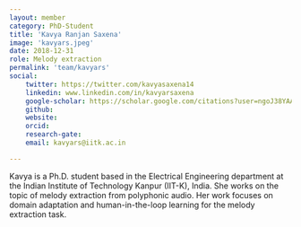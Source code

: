 ```yaml
---
layout: member
category: PhD-Student
title: 'Kavya Ranjan Saxena'
image: 'kavyars.jpeg'
date: 2018-12-31
role: Melody extraction
permalink: 'team/kavyars'
social:
    twitter: https://twitter.com/kavyasaxena14
    linkedin: www.linkedin.com/in/kavyarsaxena
    google-scholar: https://scholar.google.com/citations?user=ngoJ38YAAAAJ&hl=en&oi=ao
    github: 
    website:
    orcid:
    research-gate:
    email: kavyars@iitk.ac.in

---
```


Kavya is a Ph.D. student based in the Electrical Engineering department at the Indian Institute of Technology Kanpur (IIT-K), India. She works on the topic of melody extraction from polyphonic audio. Her work focuses on domain adaptation and human-in-the-loop learning for the melody extraction task.